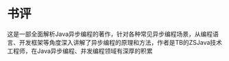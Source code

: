 


# 书评

这是一部全面解析Java异步编程的著作，针对各种常见异步编程场景，从编程语言、开发框架等角度深入讲解了异步编程的原理和方法，作者是TB的ZSJava技术工程师，在Java异步编程、并发编程领域有深厚的积累
